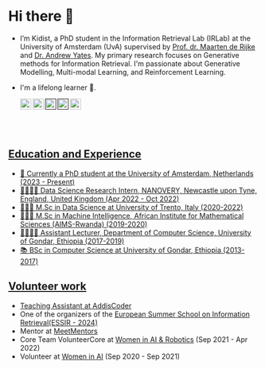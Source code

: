 # Hi there 👋 

- I’m Kidist, a PhD student in the  Information Retrieval Lab (IRLab) at the University of Amsterdam (UvA)
supervised by [Prof. dr. Maarten de Rijke](https://staff.fnwi.uva.nl/m.derijke/) and [Dr. Andrew Yates](https://andrewyates.net/). 
My primary research focuses on Generative methods for Information Retrieval. I'm passionate about Generative Modelling, Multi-modal Learning, and Reinforcement Learning.
- I'm a lifelong learner 🌱.

  <a href="https://scholar.google.com/citations?user=_c20PQwAAAAJ&hl=en">
  <img alt="Kidist Google Scholar" width="22px" src="https://cdn.jsdelivr.net/gh/edent/SuperTinyIcons/images/svg/google_scholar.svg" />

   <a href="https://www.linkedin.com/in/kidistamde/">
      <img align="left" alt="Kidist Amde Linkdein" width="22px" src="https://cdn1.iconfinder.com/data/icons/logotypes/32/square-linkedin-512.png" />
    
   <a href="https://github.com/kidist-amde?tab=repositories">
      <img align="left" alt="Kidist Amde Github" width="22px" src="https://cdn3.iconfinder.com/data/icons/social-rounded-2/72/GitHub-512.png" />
    </a>
  
  <a href="">
     <img align="left" alt="Kidist StackOverflow" width="22px" src="https://cdn0.iconfinder.com/data/icons/social-rounded/72/stackoverflow-512.png" />
    </a>
    
   <a href="">
      <img align="left" alt="Kidist  Instagram" width="22px" src="https://cdn2.iconfinder.com/data/icons/social-media-applications/64/social_media_applications_3-instagram-512.png" />
      
  
<br/>

<br/>

## Education and Experience 
- 🔭 Currently a PhD student at the University of Amsterdam, Netherlands (2023 - Present)
- 🧑🏽‍🔬🧪 Data Science Research Intern, NANOVERY, Newcastle upon Tyne, England, United Kingdom (Apr 2022 - Oct 2022)
- 👩🏽‍🎓 M.Sc in Data Science at University of Trento, Italy (2020-2022)
- 👩🏽‍🎓 M.Sc in Machine Intelligence, African Institute for Mathematical Sciences (AIMS-Rwanda) (2019-2020)
- 👩🏽‍🏫🥼 Assistant Lecturer,  Department of Computer Science, University of Gondar, Ethiopia (2017-2019)
- 📚 BSc in Computer Science at University of Gondar, Ethiopia (2013-2017)

## Volunteer work
- Teaching Assistant at [AddisCoder](https://www.addiscoder.com/#stuff)
- One of the organizers of the [European Summer School on Information Retrieval(ESSIR - 2024)](https://2024.essir.eu/organization)
- Mentor at [MeetMentors](https://www.meetmentors.org/kidist-amde)
- Core Team VolunteerCore at [Women in AI & Robotics](https://www.womeninairobotics.de/) (Sep 2021 - Apr 2022)
- Volunteer at [Women in AI](https://www.womeninai.co/) (Sep 2020 - Sep 2021)
